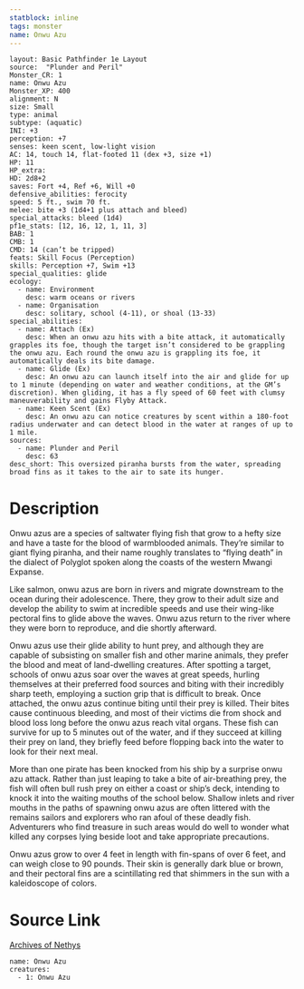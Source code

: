 ```yaml
---
statblock: inline
tags: monster
name: Onwu Azu
---
```

```statblock
layout: Basic Pathfinder 1e Layout
source:  "Plunder and Peril"
Monster_CR: 1
name: Onwu Azu
Monster_XP: 400
alignment: N
size: Small
type: animal
subtype: (aquatic)
INI: +3
perception: +7
senses: keen scent, low-light vision
AC: 14, touch 14, flat-footed 11 (dex +3, size +1)
HP: 11
HP_extra: 
HD: 2d8+2
saves: Fort +4, Ref +6, Will +0
defensive_abilities: ferocity
speed: 5 ft., swim 70 ft.
melee: bite +3 (1d4+1 plus attach and bleed)
special_attacks: bleed (1d4)
pf1e_stats: [12, 16, 12, 1, 11, 3]
BAB: 1
CMB: 1
CMD: 14 (can’t be tripped)
feats: Skill Focus (Perception)
skills: Perception +7, Swim +13
special_qualities: glide
ecology:
  - name: Environment
    desc: warm oceans or rivers
  - name: Organisation
    desc: solitary, school (4-11), or shoal (13-33)
special_abilities:
  - name: Attach (Ex)
    desc: When an onwu azu hits with a bite attack, it automatically grapples its foe, though the target isn’t considered to be grappling the onwu azu. Each round the onwu azu is grappling its foe, it automatically deals its bite damage.
  - name: Glide (Ex)
    desc: An onwu azu can launch itself into the air and glide for up to 1 minute (depending on water and weather conditions, at the GM’s discretion). When gliding, it has a fly speed of 60 feet with clumsy maneuverability and gains Flyby Attack.
  - name: Keen Scent (Ex)
    desc: An onwu azu can notice creatures by scent within a 180-foot radius underwater and can detect blood in the water at ranges of up to 1 mile.
sources:
  - name: Plunder and Peril
    desc: 63
desc_short: This oversized piranha bursts from the water, spreading broad fins as it takes to the air to sate its hunger.
```
# Description
Onwu azus are a species of saltwater flying fish that grow to a hefty size and have a taste for the blood of warmblooded animals. They’re similar to giant flying piranha, and their name roughly translates to “flying death” in the dialect of Polyglot spoken along the coasts of the western Mwangi Expanse.

Like salmon, onwu azus are born in rivers and migrate downstream to the ocean during their adolescence. There, they grow to their adult size and develop the ability to swim at incredible speeds and use their wing-like pectoral fins to glide above the waves. Onwu azus return to the river where they were born to reproduce, and die shortly afterward.

Onwu azus use their glide ability to hunt prey, and although they are capable of subsisting on smaller fish and other marine animals, they prefer the blood and meat of land-dwelling creatures. After spotting a target, schools of onwu azus soar over the waves at great speeds, hurling themselves at their preferred food sources and biting with their incredibly sharp teeth, employing a suction grip that is difficult to break. Once attached, the onwu azus continue biting until their prey is killed. Their bites cause continuous bleeding, and most of their victims die from shock and blood loss long before the onwu azus reach vital organs. These fish can survive for up to 5 minutes out of the water, and if they succeed at killing their prey on land, they briefly feed before flopping back into the water to look for their next meal.

More than one pirate has been knocked from his ship by a surprise onwu azu attack. Rather than just leaping to take a bite of air-breathing prey, the fish will often bull rush prey on either a coast or ship’s deck, intending to knock it into the waiting mouths of the school below. Shallow inlets and river mouths in the paths of spawning onwu azus are often littered with the remains sailors and explorers who ran afoul of these deadly fish. Adventurers who find treasure in such areas would do well to wonder what killed any corpses lying beside loot and take appropriate precautions.

Onwu azus grow to over 4 feet in length with fin-spans of over 6 feet, and can weigh close to 90 pounds. Their skin is generally dark blue or brown, and their pectoral fins are a scintillating red that shimmers in the sun with a kaleidoscope of colors.
# Source Link
[Archives of Nethys](https://aonprd.com/MonsterDisplay.aspx?ItemName=Onwu%20Azu)
```encounter-table
name: Onwu Azu
creatures:
  - 1: Onwu Azu
```

